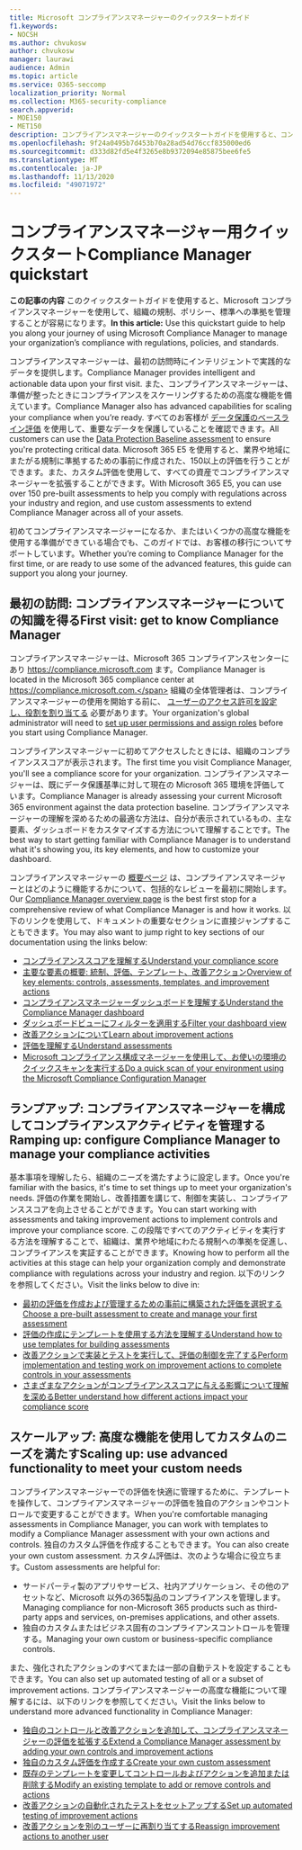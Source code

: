 ```yaml
---
title: Microsoft コンプライアンスマネージャーのクイックスタートガイド
f1.keywords:
- NOCSH
ms.author: chvukosw
author: chvukosw
manager: laurawi
audience: Admin
ms.topic: article
ms.service: O365-seccomp
localization_priority: Normal
ms.collection: M365-security-compliance
search.appverid:
- MOE150
- MET150
description: コンプライアンスマネージャーのクイックスタートガイドを使用すると、コンプライアンスマネージャーの理解、設定、および使用についての移行に役立てることができます。
ms.openlocfilehash: 9f24a0495b7d453b70a28ad54d76ccf835000ed6
ms.sourcegitcommit: d333d82fd5e4f3265e8b9372094e85875bee6fe5
ms.translationtype: MT
ms.contentlocale: ja-JP
ms.lasthandoff: 11/13/2020
ms.locfileid: "49071972"
---
```

# <a name="compliance-manager-quickstart"></a><span data-ttu-id="cc60e-103">コンプライアンスマネージャー用クイックスタート</span><span class="sxs-lookup"><span data-stu-id="cc60e-103">Compliance Manager quickstart</span></span>

<span data-ttu-id="cc60e-104">**この記事の内容** このクイックスタートガイドを使用すると、Microsoft コンプライアンスマネージャーを使用して、組織の規制、ポリシー、標準への準拠を管理することが容易になります。</span><span class="sxs-lookup"><span data-stu-id="cc60e-104">**In this article:** Use this quickstart guide to help you along your journey of using Microsoft Compliance Manager to manage your organization’s compliance with regulations, policies, and standards.</span></span>

<span data-ttu-id="cc60e-105">コンプライアンスマネージャーは、最初の訪問時にインテリジェントで実践的なデータを提供します。</span><span class="sxs-lookup"><span data-stu-id="cc60e-105">Compliance Manager provides intelligent and actionable data upon your first visit.</span></span> <span data-ttu-id="cc60e-106">また、コンプライアンスマネージャーは、準備が整ったときにコンプライアンスをスケーリングするための高度な機能を備えています。</span><span class="sxs-lookup"><span data-stu-id="cc60e-106">Compliance Manager also has advanced capabilities for scaling your compliance when you’re ready.</span></span> <span data-ttu-id="cc60e-107">すべてのお客様が [データ保護のベースライン評価](compliance-manager-assessments.md#data-protection-baseline-default-assessment) を使用して、重要なデータを保護していることを確認できます。</span><span class="sxs-lookup"><span data-stu-id="cc60e-107">All customers can use the [Data Protection Baseline assessment](compliance-manager-assessments.md#data-protection-baseline-default-assessment) to ensure you're protecting critical data.</span></span> <span data-ttu-id="cc60e-108">Microsoft 365 E5 を使用すると、業界や地域にまたがる規制に準拠するための事前に作成された、150以上の評価を行うことができます。また、カスタム評価を使用して、すべての資産でコンプライアンスマネージャーを拡張することができます。</span><span class="sxs-lookup"><span data-stu-id="cc60e-108">With Microsoft 365 E5, you can use over 150 pre-built assessments to help you comply with regulations across your industry and region, and use custom assessments to extend Compliance Manager across all of your assets.</span></span>

<span data-ttu-id="cc60e-109">初めてコンプライアンスマネージャーになるか、またはいくつかの高度な機能を使用する準備ができている場合でも、このガイドでは、お客様の移行についてサポートしています。</span><span class="sxs-lookup"><span data-stu-id="cc60e-109">Whether you’re coming to Compliance Manager for the first time, or are ready to use some of the advanced features, this guide can support you along your journey.</span></span>

## <a name="first-visit-get-to-know-compliance-manager"></a><span data-ttu-id="cc60e-110">最初の訪問: コンプライアンスマネージャーについての知識を得る</span><span class="sxs-lookup"><span data-stu-id="cc60e-110">First visit: get to know Compliance Manager</span></span>

<span data-ttu-id="cc60e-111">コンプライアンスマネージャーは、Microsoft 365 コンプライアンスセンターにあり https://compliance.microsoft.com ます。</span><span class="sxs-lookup"><span data-stu-id="cc60e-111">Compliance Manager is located in the Microsoft 365 compliance center at https://compliance.microsoft.com.</span></span> <span data-ttu-id="cc60e-112">組織の全体管理者は、コンプライアンスマネージャーの使用を開始する前に、 [ユーザーのアクセス許可を設定し、役割を割り当てる](compliance-manager-setup.md#set-user-permissions-and-assign-roles) 必要があります。</span><span class="sxs-lookup"><span data-stu-id="cc60e-112">Your organization's global administrator will need to [set up user permissions and assign roles](compliance-manager-setup.md#set-user-permissions-and-assign-roles) before you start using Compliance Manager.</span></span>

<span data-ttu-id="cc60e-113">コンプライアンスマネージャーに初めてアクセスしたときには、組織のコンプライアンススコアが表示されます。</span><span class="sxs-lookup"><span data-stu-id="cc60e-113">The first time you visit Compliance Manager, you'll see a compliance score for your organization.</span></span> <span data-ttu-id="cc60e-114">コンプライアンスマネージャーは、既にデータ保護基準に対して現在の Microsoft 365 環境を評価しています。</span><span class="sxs-lookup"><span data-stu-id="cc60e-114">Compliance Manager is already assessing your current Microsoft 365 environment against the data protection baseline.</span></span> <span data-ttu-id="cc60e-115">コンプライアンスマネージャーの理解を深めるための最適な方法は、自分が表示されているもの、主な要素、ダッシュボードをカスタマイズする方法について理解することです。</span><span class="sxs-lookup"><span data-stu-id="cc60e-115">The best way to start getting familiar with Compliance Manager is to understand what it's showing you, its key elements, and how to customize your dashboard.</span></span>

<span data-ttu-id="cc60e-116">コンプライアンスマネージャーの [概要ページ](compliance-manager.md) は、コンプライアンスマネージャーとはどのように機能するかについて、包括的なレビューを最初に開始します。</span><span class="sxs-lookup"><span data-stu-id="cc60e-116">Our [Compliance Manager overview page](compliance-manager.md) is the best first stop for a comprehensive review of what Compliance Manager is and how it works.</span></span> <span data-ttu-id="cc60e-117">以下のリンクを使用して、ドキュメントの重要なセクションに直接ジャンプすることもできます。</span><span class="sxs-lookup"><span data-stu-id="cc60e-117">You may also want to jump right to key sections of our documentation using the links below:</span></span>

- [<span data-ttu-id="cc60e-118">コンプライアンススコアを理解する</span><span class="sxs-lookup"><span data-stu-id="cc60e-118">Understand your compliance score</span></span>](compliance-manager.md#understanding-your-compliance-score)
- [<span data-ttu-id="cc60e-119">主要な要素の概要: 統制、評価、テンプレート、改善アクション</span><span class="sxs-lookup"><span data-stu-id="cc60e-119">Overview of key elements: controls, assessments, templates, and improvement actions</span></span>](compliance-manager.md#key-elements-controls-assessments-templates-improvement-actions)
- [<span data-ttu-id="cc60e-120">コンプライアンスマネージャーダッシュボードを理解する</span><span class="sxs-lookup"><span data-stu-id="cc60e-120">Understand the Compliance Manager dashboard</span></span>](compliance-manager-setup.md#understand-the-compliance-manager-dashboard)
- [<span data-ttu-id="cc60e-121">ダッシュボードビューにフィルターを適用する</span><span class="sxs-lookup"><span data-stu-id="cc60e-121">Filter your dashboard view</span></span>](compliance-manager-setup.md#filtering-your-dashboard-view)
- [<span data-ttu-id="cc60e-122">改善アクションについて</span><span class="sxs-lookup"><span data-stu-id="cc60e-122">Learn about improvement actions</span></span>](compliance-manager-setup.md#improvement-actions-page)
- [<span data-ttu-id="cc60e-123">評価を理解する</span><span class="sxs-lookup"><span data-stu-id="cc60e-123">Understand assessments</span></span>](compliance-manager.md#assessments)
- [<span data-ttu-id="cc60e-124">Microsoft コンプライアンス構成マネージャーを使用して、お使いの環境のクイックスキャンを実行する</span><span class="sxs-lookup"><span data-stu-id="cc60e-124">Do a quick scan of your environment using the Microsoft Compliance Configuration Manager</span></span>](compliance-manager-mcca.md)

## <a name="ramping-up-configure-compliance-manager-to-manage-your-compliance-activities"></a><span data-ttu-id="cc60e-125">ランプアップ: コンプライアンスマネージャーを構成してコンプライアンスアクティビティを管理する</span><span class="sxs-lookup"><span data-stu-id="cc60e-125">Ramping up: configure Compliance Manager to manage your compliance activities</span></span>

<span data-ttu-id="cc60e-126">基本事項を理解したら、組織のニーズを満たすように設定します。</span><span class="sxs-lookup"><span data-stu-id="cc60e-126">Once you're familiar with the basics, it's time to set things up to meet your organization's needs.</span></span> <span data-ttu-id="cc60e-127">評価の作業を開始し、改善措置を講じて、制御を実装し、コンプライアンススコアを向上させることができます。</span><span class="sxs-lookup"><span data-stu-id="cc60e-127">You can start working with assessments and taking improvement actions to implement controls and improve your compliance score.</span></span> <span data-ttu-id="cc60e-128">この段階ですべてのアクティビティを実行する方法を理解することで、組織は、業界や地域にわたる規制への準拠を促進し、コンプライアンスを実証することができます。</span><span class="sxs-lookup"><span data-stu-id="cc60e-128">Knowing how to perform all the activities at this stage can help your organization comply and demonstrate compliance with regulations across your industry and region.</span></span> <span data-ttu-id="cc60e-129">以下のリンクを参照してください。</span><span class="sxs-lookup"><span data-stu-id="cc60e-129">Visit the links below to dive in:</span></span>

- [<span data-ttu-id="cc60e-130">最初の評価を作成および管理するための事前に構築された評価を選択する</span><span class="sxs-lookup"><span data-stu-id="cc60e-130">Choose a pre-built assessment to create and manage your first assessment</span></span>](compliance-manager-assessments.md)
- [<span data-ttu-id="cc60e-131">評価の作成にテンプレートを使用する方法を理解する</span><span class="sxs-lookup"><span data-stu-id="cc60e-131">Understand how to use templates for building assessments</span></span>](compliance-manager-templates.md)
- [<span data-ttu-id="cc60e-132">改善アクションで実装とテストを実行して、評価の制御を完了する</span><span class="sxs-lookup"><span data-stu-id="cc60e-132">Perform implementation and testing work on improvement actions to complete controls in your assessments</span></span>](compliance-manager-improvement-actions.md)
- [<span data-ttu-id="cc60e-133">さまざまなアクションがコンプライアンススコアに与える影響について理解を深める</span><span class="sxs-lookup"><span data-stu-id="cc60e-133">Better understand how different actions impact your compliance score</span></span>](compliance-score-calculation.md)

## <a name="scaling-up-use-advanced-functionality-to-meet-your-custom-needs"></a><span data-ttu-id="cc60e-134">スケールアップ: 高度な機能を使用してカスタムのニーズを満たす</span><span class="sxs-lookup"><span data-stu-id="cc60e-134">Scaling up: use advanced functionality to meet your custom needs</span></span>

<span data-ttu-id="cc60e-135">コンプライアンスマネージャーでの評価を快適に管理するために、テンプレートを操作して、コンプライアンスマネージャーの評価を独自のアクションやコントロールで変更することができます。</span><span class="sxs-lookup"><span data-stu-id="cc60e-135">When you're comfortable managing assessments in Compliance Manager, you can work with templates to modify a Compliance Manager assessment with your own actions and controls.</span></span> <span data-ttu-id="cc60e-136">独自のカスタム評価を作成することもできます。</span><span class="sxs-lookup"><span data-stu-id="cc60e-136">You can also create your own custom assessment.</span></span> <span data-ttu-id="cc60e-137">カスタム評価は、次のような場合に役立ちます。</span><span class="sxs-lookup"><span data-stu-id="cc60e-137">Custom assessments are helpful for:</span></span>

- <span data-ttu-id="cc60e-138">サードパーティ製のアプリやサービス、社内アプリケーション、その他のアセットなど、Microsoft 以外の365製品のコンプライアンスを管理します。</span><span class="sxs-lookup"><span data-stu-id="cc60e-138">Managing compliance for non-Microsoft 365 products such as third-party apps and  services, on-premises applications, and other assets.</span></span>
- <span data-ttu-id="cc60e-139">独自のカスタムまたはビジネス固有のコンプライアンスコントロールを管理する。</span><span class="sxs-lookup"><span data-stu-id="cc60e-139">Managing your own custom or business-specific compliance controls.</span></span>

<span data-ttu-id="cc60e-140">また、強化されたアクションのすべてまたは一部の自動テストを設定することもできます。</span><span class="sxs-lookup"><span data-stu-id="cc60e-140">You can also set up automated testing of all or a subset of improvement actions.</span></span> <span data-ttu-id="cc60e-141">コンプライアンスマネージャーの高度な機能について理解するには、以下のリンクを参照してください。</span><span class="sxs-lookup"><span data-stu-id="cc60e-141">Visit the links below to understand more advanced functionality in Compliance Manager:</span></span>

- [<span data-ttu-id="cc60e-142">独自のコントロールと改善アクションを追加して、コンプライアンスマネージャーの評価を拡張する</span><span class="sxs-lookup"><span data-stu-id="cc60e-142">Extend a Compliance Manager assessment by adding your own controls and improvement actions</span></span>](compliance-manager-assessments.md#extend-a-pre-built-assessment)
- [<span data-ttu-id="cc60e-143">独自のカスタム評価を作成する</span><span class="sxs-lookup"><span data-stu-id="cc60e-143">Create your own custom assessment</span></span>](compliance-manager-assessments.md#create-your-own-custom-assessment)
- [<span data-ttu-id="cc60e-144">既存のテンプレートを変更してコントロールおよびアクションを追加または削除する</span><span class="sxs-lookup"><span data-stu-id="cc60e-144">Modify an existing template to add or remove controls and actions</span></span>](compliance-manager-templates.md#modify-a-template)
- [<span data-ttu-id="cc60e-145">改善アクションの自動化されたテストをセットアップする</span><span class="sxs-lookup"><span data-stu-id="cc60e-145">Set up automated testing of improvement actions</span></span>](compliance-manager-setup.md#set-up-automated-testing)
- [<span data-ttu-id="cc60e-146">改善アクションを別のユーザーに再割り当てする</span><span class="sxs-lookup"><span data-stu-id="cc60e-146">Reassign improvement actions to another user</span></span>](compliance-manager-setup.md#reassign-improvement-actions-to-another-user)